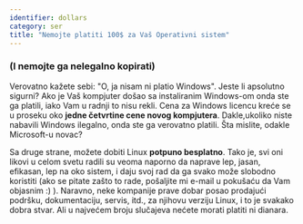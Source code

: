 ```yaml
---
identifier: dollars
category: ser
title: "Nemojte platiti 100$ za Vaš Operativni sistem"
---
```


<h3>(I nemojte ga nelegalno kopirati)</h3>

Verovatno kažete sebi: "O, ja nisam ni platio Windows". Jeste li apsolutno sigurni? 
Ako je Vaš kompjuter došao sa instaliranim Windows-om onda ste ga platili, iako Vam u radnji to nisu rekli.
Cena za Windows licencu kreće se u proseku oko <b>jedne četvrtine
cene novog kompjutera</b>. Dakle,ukoliko niste nabavili Windows ilegalno, onda ste ga verovatno 
platili. Šta mislite, odakle Microsoft-u novac?

Sa druge strane, možete dobiti Linux <b>potpuno besplatno</b>. Tako je, svi oni
likovi u celom svetu radili su veoma naporno da naprave lep, jasan, efikasan, lep na oko 
sistem, i daju svoj rad da ga svako može slobodno koristiti (ako se pitate zašto to rade,
pošaljite mi e-mail u pokušaću da Vam objasnim :) ). Naravno, 
neke kompanije prave dobar posao prodajući podršku, dokumentaciju, servis, itd., za njihovu
verziju Linux, i to je svakako dobra stvar. Ali u najvećem broju slučajeva 
nećete morati platiti ni dianara.




